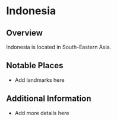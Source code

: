 # Indonesia
## Overview
Indonesia is located in South-Eastern Asia.

## Notable Places
- Add landmarks here

## Additional Information
- Add more details here
